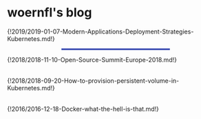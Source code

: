 # woernfl's blog

{!2019/2019-01-07-Modern-Applications-Deployment-Strategies-Kubernetes.md!}

<hr style="margin-left:auto;margin-right:auto;height:4px;border-width:0;color:hsla(231, 48%, 48%, 1);background-color:hsla(231, 48%, 48%, 1);width:50%">

{!2018/2018-11-10-Open-Source-Summit-Europe-2018.md!}

<hr style="margin-left:auto;margin-right:auto;height:4px;border-width:0;color:var(--md-primary-fg-color);background-color:var(--md-primary-fg-color);width:50%">

{!2018/2018-09-20-How-to-provision-persistent-volume-in-Kubernetes.md!}

<hr style="margin-left:auto;margin-right:auto;height:4px;border-width:0;color:var(--md-primary-fg-color);background-color:var(--md-primary-fg-color);width:50%">

{!2016/2016-12-18-Docker-what-the-hell-is-that.md!}